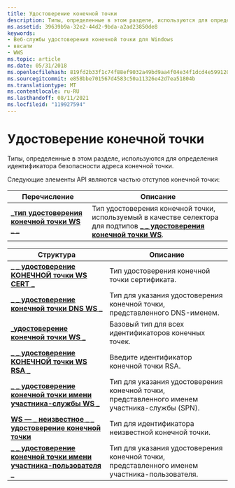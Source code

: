 ```yaml
---
title: Удостоверение конечной точки
description: Типы, определенные в этом разделе, используются для определения идентификатора безопасности адреса конечной точки.
ms.assetid: 39639b9a-32e2-44d2-9bda-a2ad23850de8
keywords:
- Веб-службы удостоверения конечной точки для Windows
- ввсапи
- WWS
ms.topic: article
ms.date: 05/31/2018
ms.openlocfilehash: 819fd2b33f1c74f88ef9032a49bd9aa4f04e34f1dcd4e599120951afabb6e167
ms.sourcegitcommit: e858bbe701567d4583c50a11326e42d7ea51804b
ms.translationtype: MT
ms.contentlocale: ru-RU
ms.lasthandoff: 08/11/2021
ms.locfileid: "119927594"
---
```

# <a name="endpoint-identity"></a>Удостоверение конечной точки

Типы, определенные в этом разделе, используются для определения идентификатора безопасности адреса конечной точки.

Следующие элементы API являются частью отступов конечной точки:



| Перечисление                                                       | Описание                                                                                                                   |
|-------------------------------------------------------------------|-------------------------------------------------------------------------------------------------------------------------------|
| [**\_тип удостоверения конечной точки WS \_ \_**](/windows/desktop/api/WebServices/ne-webservices-ws_endpoint_identity_type) | Тип удостоверения конечной точки, используемый в качестве селектора для подтипов [**\_ \_ удостоверения конечной точки WS**](/windows/desktop/api/WebServices/ns-webservices-ws_endpoint_identity). |



 



| Структура                                                               | Описание                                                                                  |
|-------------------------------------------------------------------------|----------------------------------------------------------------------------------------------|
| [**\_ \_ удостоверение КОНЕЧНОЙ точки WS CERT \_**](/windows/desktop/api/WebServices/ns-webservices-ws_cert_endpoint_identity)       | Тип удостоверения конечной точки сертификата.                                                 |
| [**\_ \_ удостоверение конечной точки DNS WS \_**](/windows/desktop/api/WebServices/ns-webservices-ws_dns_endpoint_identity)         | Тип для указания удостоверения конечной точки, представленного DNS-именем.                      |
| [**\_удостоверение конечной точки WS \_**](/windows/desktop/api/WebServices/ns-webservices-ws_endpoint_identity)                  | Базовый тип для всех идентификаторов конечных точек.                                                   |
| [**\_ \_ удостоверение КОНЕЧНОЙ точки WS RSA \_**](/windows/desktop/api/WebServices/ns-webservices-ws_rsa_endpoint_identity)         | Введите идентификатор конечной точки RSA.                                                              |
| [**\_ \_ удостоверение конечной точки имени участника-службы WS \_**](/windows/desktop/api/WebServices/ns-webservices-ws_spn_endpoint_identity)         | Тип для указания удостоверения конечной точки, представленного именем участника-службы (SPN). |
| [**WS — \_ неизвестное \_ \_ удостоверение конечной точки**](/windows/desktop/api/WebServices/ns-webservices-ws_unknown_endpoint_identity) | Тип для идентификатора неизвестной конечной точки.                                                   |
| [**\_ \_ удостоверение конечной точки имени участника-пользователя \_**](/windows/desktop/api/WebServices/ns-webservices-ws_upn_endpoint_identity)         | Тип для указания удостоверения конечной точки, представленного именем участника-пользователя.     |



 

 

 




